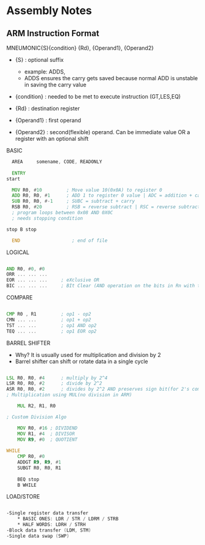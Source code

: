 # Assembly Notes

## ARM Instruction Format

MNEUMONIC{S}{condition} {Rd}, {Operand1}, {Operand2}
 - {S} : optional suffix
      * example: ADDS, 
      * ADDS ensures the carry gets saved because normal ADD is unstable in saving the carry value

 - {condition} : needed to be met to execute instruction (GT,LES,EQ)
 - {Rd} : destination register
 - {Operand1} : first operand
 - {Operand2} : second(flexible) operand. Can be immediate value OR a register with an optional shift


BASIC

```asm
  AREA     somename, CODE, READONLY
                     
  ENTRY                   
start

  MOV R0, #10         ; Move value 10(0x0A) to register 0
  ADD R0, R0, #1      ; ADD 1 to register 0 value | ADC = addition + carry
  SUB R0, R0, #-1     ; SUBC = subtract + carry
  RSB R0, #20         ; RSB = reverse subtract | RSC = reverse subtract + carry
  ; program loops between 0x08 AND 0X0C
  ; needs stopping condition

stop B stop

  END             		; end of file
```

LOGICAL

```asm

AND R0, #0, #0
ORR ... ... ...
EOR ... ... ...     ; eXclusive OR    
BIC ... ... ...     ; BIt Clear (AND operation on the bits in Rn with the corresponding bits in Operand2)
```

COMPARE

```asm

CMP R0 , R1         ; op1 - op2
CMN ... ...         ; op1 + op2
TST ... ...         ; op1 AND op2
TEQ ... ...         ; op1 EOR op2
```

BARREL SHIFTER

* Why? It is usually used for multiplication and division by 2
* Barrel shifter can shift or rotate data in a single cycle

```asm

LSL R0, R0, #4      ; multiply by 2^4
LSR R0, R0, #2      ; divide by 2^2
ASR R0, R0, #2      ; divides by 2^2 AND preserves sign bit(for 2's complement operations)
; Multiplication using MUL(no division in ARM)

	MUL R2, R1, R0

; Custom Division Algo

	MOV R0, #16 ; DIVIDEND
	MOV R1, #4  ; DIVISOR
	MOV R9, #0  ; QUOTIENT
	
WHILE
	CMP R0, #0
	ADDGT R9, R9, #1
	SUBGT R0, R0, R1
	
	BEQ stop
	B WHILE

```

LOAD/STORE

```asm

-Single register data transfer
	* BASIC ONES: LDR / STR / LDRM / STRB
	* HALF WORDS: LDRH / STRH
-Block data transfer (LDM, STM)
-Single data swap (SWP)


```
